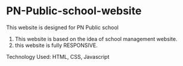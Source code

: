 # PN-Public-school-website
This website is designed for PN Public school
1) This website is based on the idea of school management website.
2) this website is fully RESPONSIVE.

Technology Used:
 HTML, CSS, Javascript 
